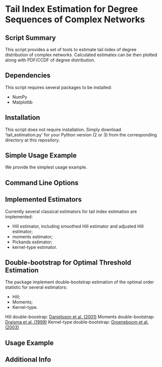 # Tail Index Estimation for Degree Sequences of Complex Networks

## Script Summary

This script provides a set of tools to estimate tail index of degree distribution of complex networks. Calculated estimates can be then plotted along with PDF/CCDF of degree distribution. 

## Dependencies

This script requires several packages to be installed:
* NumPy
* Matplotlib

## Installation

This script does not require installation. Simply download 'tail_estimation.py' for your Python version (2 or 3) from the corresponding directory at this repository.

## Simple Usage Example

We provide the simplest usage example.

## Command Line Options

## Implemented Estimators

Currently several classical estimators for tail index estimation are implemented:
* Hill estimator, including smoothed Hill estimator and adjusted Hill estimator;
* moments estimator;
* Pickands estimator;
* kernel-type estimator.

## Double-bootstrap for Optimal Threshold Estimation

The package implement double-bootstrap estimation of the optimal order statistic for several estimators:
* Hill;
* Moments;
* Kernel-type.

Hill double-boostrap: [Danielsson et al. (2001)](https://www.riskresearch.org/papers/DanielssonHaanPengVries2001/)
Moments double-bootstrap: [Draisma et al. (1999)](https://link.springer.com/article/10.1023/A:1009900215680)
Kernel-type double-bootstrap: [Groeneboom et al. (2003)](https://www.jstor.org/stable/3448443)

## Usage Example

## Additional Info

